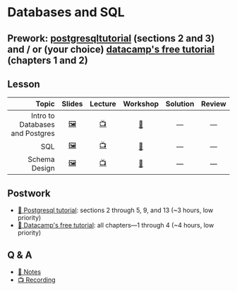 # Databases and SQL

## Prework: [postgresqltutorial](http://www.postgresqltutorial.com/) (sections 2 and 3) and / or (your choice) [datacamp's free tutorial](https://www.datacamp.com/courses/intro-to-sql-for-data-science) (chapters 1 and 2)

## Lesson

Topic | Slides | Lecture | Workshop | Solution | Review
-----:|:------:|:-------:|:--------:|:--------:|:-----:
Intro to Databases and Postgres | [🖼️][db-1a] | [📺][db-1b] | [🔬][db-1c] | — | —
SQL | [🖼️][db-2a] | [📺][db-2b] | [🔬][db-2c] | — | —
Schema Design | [🖼️][db-3a] | [📺][db-3b] | [🤝][db-3c] | — | —

[db-1a]: 1-intro-to-databases-and-postgres/Intro%20to%20Databases%20and%20Postgres.pdf
[db-1b]: https://youtu.be/8PVRj4A17i0
[db-1c]: https://learn.fullstackacademy.com/workshop/5acf8b4bac104a0004dffaba/landing
[db-2a]: 2-sql/SQL.pdf
[db-2b]: https://youtu.be/_m2k3KEwNBI
[db-2c]: https://learn.fullstackacademy.com/workshop/5a7cad46f6247500041e0d76/landing
[db-3a]: 3-schema-design/Schema%20Design.pdf
[db-3b]: https://youtu.be/53tJrPY_30c
[db-3c]: https://learn.fullstackacademy.com/workshop/572a619002a9a003007caa6a/landing

## Postwork

- [📖 Postgresql tutorial](http://www.postgresqltutorial.com/): sections 2 through 5, 9, and 13 (~3 hours, low priority)
- [📖 Datacamp's free tutorial](https://www.datacamp.com/courses/intro-to-sql-for-data-science): all chapters—1 through 4 (~4 hours, low priority)

## Q & A

- [📖 Notes](q-and-a-notes.md)
- [📺 Recording](https://youtu.be/d7agB21qhbM)
